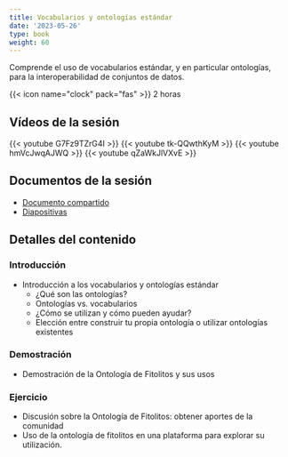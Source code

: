 ```yaml
---
title: Vocabularios y ontologías estándar
date: '2023-05-26'
type: book
weight: 60
---
```


Comprende el uso de vocabularios estándar, y en particular ontologías, para la interoperabilidad de conjuntos de datos.

<!--more-->

{{< icon name="clock" pack="fas" >}} 2 horas

## Vídeos de la sesión

{{< youtube G7Fz9TZrG4I >}}
{{< youtube tk-QQwthKyM >}}
{{< youtube hmVcJwqAJWQ >}}
{{< youtube qZaWkJlVXvE >}}

## Documentos de la sesión
- [Documento compartido](https://docs.google.com/document/d/1R5OLya9jwg8OsLpxDO2hMbGopemEN-jpnB9MYj16T_s/edit?usp=sharing)
- [Diapositivas](https://zenodo.org/record/8047482)

## Detalles del contenido
### Introducción
- Introducción a los vocabularios y ontologías estándar
  - ¿Qué son las ontologías?
  - Ontologías vs. vocabularios
  - ¿Cómo se utilizan y cómo pueden ayudar?
  - Elección entre construir tu propia ontología o utilizar ontologías existentes

### Demostración 
- Demostración de la Ontología de Fitolitos y sus usos

### Ejercicio
- Discusión sobre la Ontología de Fitolitos: obtener aportes de la comunidad
- Uso de la ontología de fitolitos en una plataforma para explorar su utilización.
